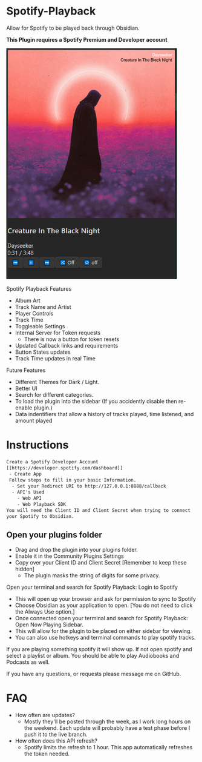 # Spotify-Playback
Allow for Spotify to be played back through Obsidian. 

**This Plugin requires a Spotify Premium and Developer account**

![alt text](https://github.com/Kebbrokk/Obsidian-Spotify-Playback/blob/main/images/SpotifyPlayback.PNG)

Spotify Playback Features
   - Album Art
   - Track Name and Artist
   - Player Controls
   - Track Time
   - Toggleable Settings
   - Internal Server for Token requests
        - There is now a button for token resets
   - Updated Callback links and requirements
   - Button States updates
   - Track Time updates in real Time


Future Features
- Different Themes for Dark / Light. 
- Better UI
- Search for different categories.
- To load the plugin into the sidebar (If you accidently disable then re-enable plugin.)
- Data indentifiers that allow a history of tracks played, time listened, and amount played

# Instructions
    Create a Spotify Developer Account [[https://developer.spotify.com/dashboard]]
     - Create App
     Follow steps to fill in your basic Information. 
      - Set your Redirect URI to http://127.0.0.1:8888/callback
      - API's Used
        - Web API
        - Web Playback SDK
    You will need the Client ID and Client Secret when trying to connect your Spotify to Obsidian.

## Open your plugins folder
- Drag and drop the plugin into your plugins folder.
- Enable it in the Community Plugins Settings
- Copy over your Client ID and Client Secret [Remember to keep these hidden]
    - The plugin masks the string of digits for some privacy.

Open your terminal and search for Spotify Playback: Login to Spotify
- This will open up your browser and ask for permission to sync to Spotify
- Choose Obsidian as your application to open. [You do not need to click the Always Use option.]
- Once connected open your terminal and search for Spotify Playback: Open Now Playing Sidebar.
- This will allow for the plugin to be placed on either sidebar for viewing.
- You can also use hotkeys and terminal commands to play spotify tracks.

If you are playing something spotify it will show up. If not open spotify and select a playlist or album. You should be able to play Audiobooks and Podcasts as well.

If you have any questions, or requests please message me on GitHub.

# FAQ
- How often are updates?
    - Mostly they'll be posted through the week, as I work long hours on the weekend. Each update will probably have a test phase before I push it to the live branch. 
- How often does this API refresh?
    - Spotify limits the refresh to 1 hour. This app automatically refreshes the token needed.
